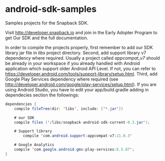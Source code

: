 android-sdk-samples
===================

Samples projects for the Snapback SDK.

Visit http://developer.snapback.io and join in the Early Adopter Program to get Our SDK and the full documentation.

In order to compile the projects properly, first remember to add our SDK library jar file in *libs* project directory. Second, add support library v7 dependency where required.
Usually a project called *appcompat_v7* should be already in your workspace if you already handled with Android application which support older Android API Level. If not, you can refer to https://developer.android.com/tools/support-library/setup.html.
Third, add Google Play Services dependency where required (see http://developer.android.com/google/play-services/setup.html).
If you are using Android Studio, you have to edit your app/build.gradle adding in dependecies section the followings:

``` java
dependencies {
	compile fileTree(dir: 'libs', include: ['*.jar'])

	# our SDK
	compile files ('/libs/snapback-android-sdk-current-0.3.jar');

	# Support library
        compile 'com.android.support:appcompat-v7:21.0.3'

	# Google Analytics
	compile 'com.google.android.gms:play-services:6.5.87';
}
```

